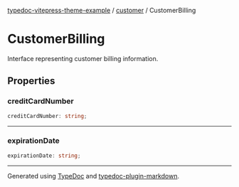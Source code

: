 [typedoc-vitepress-theme-example](../../index.md) / [customer](../index.md) / CustomerBilling

# CustomerBilling

Interface representing customer billing information.

## Properties

### creditCardNumber

```ts
creditCardNumber: string;
```

***

### expirationDate

```ts
expirationDate: string;
```

***

Generated using [TypeDoc](https://typedoc.org) and [typedoc-plugin-markdown](https://typedoc-plugin-markdown.org).
